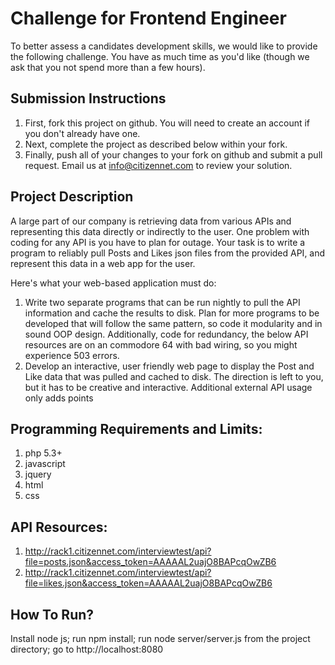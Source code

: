 # Challenge for Frontend Engineer
To better assess a candidates development skills, we would like to provide the following challenge.  You have as much time as you'd like (though we ask that you not spend more than a few hours).

## Submission Instructions
1. First, fork this project on github.  You will need to create an account if you don't already have one.
1. Next, complete the project as described below within your fork.
1. Finally, push all of your changes to your fork on github and submit a pull request.  Email us at info@citizennet.com to review your solution.

## Project Description
A large part of our company is retrieving data from various APIs and representing this data directly or indirectly to the user. One problem with coding for any API is you have to plan for outage. Your task is to write a program to reliably pull Posts and Likes json files from the provided API, and represent this data in a web app for the user.

Here's what your web-based application must do:

1. Write two separate programs that can be run nightly to pull the API information and cache the results to disk. Plan for more programs to be developed that will follow the same pattern, so code it modularity and in sound OOP design. Additionally, code for redundancy, the below API resources are on an commodore 64 with bad wiring, so you might experience 503 errors.
1. Develop an interactive, user friendly web page to display the Post and Like data that was pulled and cached to disk. The direction is left to you, but it has to be creative and interactive. Additional external API usage only adds points

## Programming Requirements and Limits:
1. php 5.3+
1. javascript
1. jquery
1. html
1. css

## API Resources:
1. http://rack1.citizennet.com/interviewtest/api?file=posts.json&access_token=AAAAAL2uajO8BAPcqOwZB6
1. http://rack1.citizennet.com/interviewtest/api?file=likes.json&access_token=AAAAAL2uajO8BAPcqOwZB6

## How To Run? 
Install node js; run npm install; run node server/server.js from the project directory; go to http://localhost:8080
